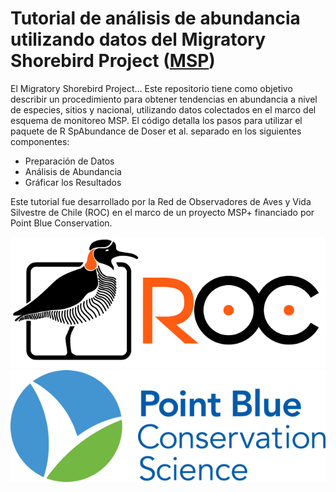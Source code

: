 # Tutorial de análisis de abundancia utilizando datos del Migratory Shorebird Project ([MSP](https://migratoryshorebirdproject.org))

El Migratory Shorebird Project...
Este repositorio tiene como objetivo describir un procedimiento para obtener tendencias en abundancia a nivel de especies, sitios y nacional, utilizando datos colectados en el marco del esquema de monitoreo MSP. 
El código detalla los pasos para utilizar el paquete de R SpAbundance de Doser et al. separado en los siguientes componentes:
- Preparación de Datos
- Análisis de Abundancia
- Gráficar los Resultados

Este tutorial fue desarrollado por la Red de Observadores de Aves y Vida Silvestre de Chile (ROC) en el marco de un proyecto MSP+ financiado por Point Blue Conservation.

![What is this](roc_logo_horizontal.png)![Point blue](Point_Blue_logo.png)
